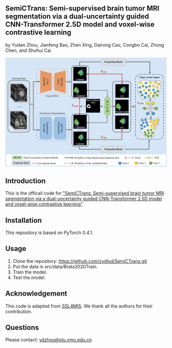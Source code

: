 ﻿## SemiCTrans: Semi-supervised brain tumor MRI segmentation via a dual-uncertainty guided CNN-Transformer 2.5D model and voxel-wise contrastive learning
by Yudan Zhou, Jianfeng Bao, Zhen Xing, Dairong Cao, Congbo Cai, Zhong Chen, and Shuhui Cai

<p align="center">
<img src="/SemiCTrans.png" width="700px"> 
</p>


## Introduction
This is the officail code for ["SemiCTrans: Semi-supervised brain tumor MRI segmentation via a dual-uncertainty guided CNN-Transformer 2.5D model and voxel-wise contrastive learning"](https://ieeexplore.ieee.org/document/11004024)

## Installation

This repository is based on PyTorch 0.4.1.

## Usage

1. Clone the repository: https://github.com/zydlsd/SemiCTrans.git
2. Put the data in src/data/Brats2020Train.
3. Train the model.
4. Test the model.

## Acknowledgement
This code is adapted from [SSL4MIS](https://github.com/HiLab-git/SSL4MIS.git). We thank all the authors for their contribution.

## Questions
Please contact: ydzhou@stu.xmu.edu.cn
